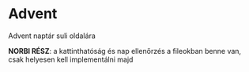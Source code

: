 # Advent
Advent naptár suli oldalára

**NORBI RÉSZ**: a kattinthatóság és nap ellenőrzés a fileokban benne van, csak helyesen kell implementálni majd